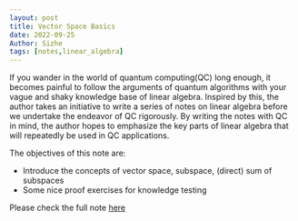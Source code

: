 ```yaml
---
layout: post
title: Vector Space Basics
date: 2022-09-25
Author: Sizhe
tags: [notes,linear_algebra]
---
```

If you wander in the world of quantum computing(QC) long enough, it becomes painful to follow the arguments of quantum algorithms with your vague and shaky knowledge base of linear algebra. Inspired by this, the author takes an initiative to write a series of notes on linear algebra before we undertake the endeavor of QC rigorously. By writing the notes with QC in mind, the author hopes to emphasize the key parts of linear algebra that will repeatedly be used in QC applications.

The objectives of this note are:
- Introduce the concepts of vector space, subspace, (direct) sum of subspaces
- Some nice proof exercises for knowledge testing

Please check the full note [here](https://lonitch.github.io/vector_space_basics/01-vector-space-basics.html)
